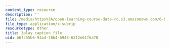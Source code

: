 ```yaml
---
content_type: resource
description: ''
file: /media/https%3A/open-learning-course-data-rc.s3.amazonaws.com/6-002-circuits-and-electronics-spring-2007/b6fc55b693a478b4694862f2e61f6a78_3GdMaDzIUeQ.srt
file_type: application/x-subrip
resourcetype: Other
title: 3play caption file
uid: b6fc55b6-93a4-78b4-6948-62f2e61f6a78
---
```

